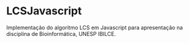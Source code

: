 # LCSJavascript
Implementação do algoritmo LCS em Javascript para apresentação na disciplina de Bioinformática, UNESP IBILCE.
